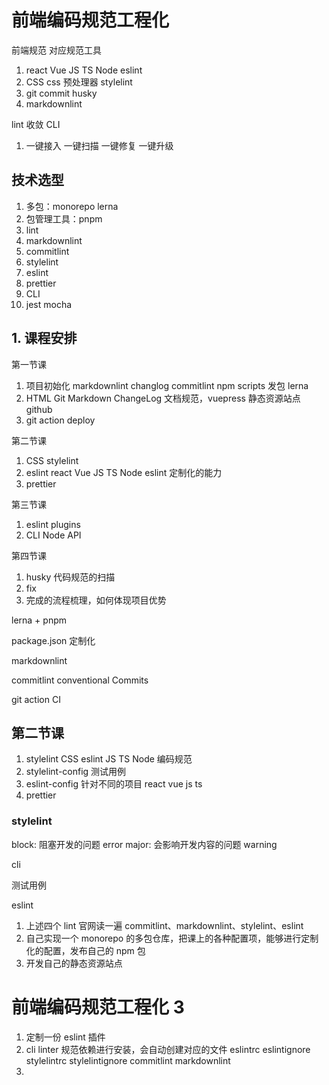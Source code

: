 # 前端编码规范工程化

前端规范 对应规范工具

1. react Vue JS TS Node eslint
2. CSS css 预处理器 stylelint
3. git commit husky
4. markdownlint

lint 收敛 CLI

1. 一键接入 一键扫描 一键修复 一键升级

## 技术选型

1. 多包：monorepo lerna
2. 包管理工具：pnpm
3. lint
4. markdownlint
5. commitlint
6. stylelint
7. eslint
8. prettier
9. CLI
10. jest mocha

## 1. 课程安排

第一节课

1. 项目初始化 markdownlint changlog commitlint npm scripts 发包 lerna
2. HTML Git Markdown ChangeLog 文档规范，vuepress 静态资源站点 github
3. git action deploy

第二节课

1. CSS stylelint
2. eslint react Vue JS TS Node eslint 定制化的能力
3. prettier

第三节课

1. eslint plugins
2. CLI Node API

第四节课

1. husky 代码规范的扫描
2. fix
3. 完成的流程梳理，如何体现项目优势

lerna + pnpm

package.json 定制化

markdownlint

commitlint conventional Commits

git action CI

## 第二节课

1. stylelint CSS eslint JS TS Node 编码规范
2. stylelint-config 测试用例
3. eslint-config 针对不同的项目 react vue js ts
4. prettier

### stylelint

block: 阻塞开发的问题 error
major: 会影响开发内容的问题 warning

cli

测试用例

eslint

1. 上述四个 lint 官网读一遍 commitlint、markdownlint、stylelint、eslint
2. 自己实现一个 monorepo 的多包仓库，把课上的各种配置项，能够进行定制化的配置，发布自己的 npm 包
3. 开发自己的静态资源站点

# 前端编码规范工程化 3

1. 定制一份 eslint 插件
2. cli linter 规范依赖进行安装，会自动创建对应的文件 eslintrc eslintignore stylelintrc stylelintignore commitlint markdownlint
3.
